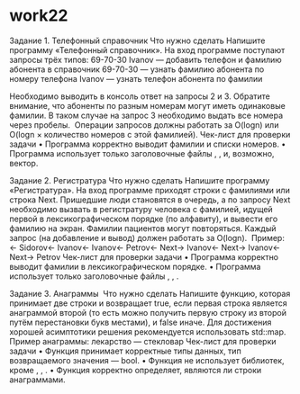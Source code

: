 # work22
Задание 1. Телефонный справочник
Что нужно сделать
Напишите программу «Телефонный справочник».
На вход программе поступают запросы трёх типов:
69-70-30 Ivanov — добавить телефон и фамилию абонента в справочник
69-70-30 — узнать фамилию абонента по номеру телефона
Ivanov — узнать телефон абонента по фамилии 

Необходимо выводить в консоль ответ на запросы 2 и 3. Обратите внимание, что абоненты по разным номерам могут иметь одинаковые фамилии. В таком случае на запрос 3 необходимо выдать все номера через пробелы. 
Операции запросов должны работать за O(logn) или O(logn × количество номеров с этой фамилией).
Чек-лист для проверки задачи
    • Программа корректно выводит фамилии и списки номеров.
    • Программа использует только заголовочные файлы <iostream>, <string>, <map> и, возможно, вектор.

Задание 2. Регистратура
Что нужно сделать
Напишите программу «Регистратура».
На вход программе приходят строки с фамилиями или строка Next. Пришедшие люди становятся в очередь, а по запросу Next необходимо вызвать в регистратуру человека с фамилией, идущей первой в лексикографическом порядке (по алфавиту), и вывести его фамилию на экран. Фамилии пациентов могут повторяться.
Каждый запрос (на добавление и вывод) должен работать за O(logn). 
Пример:
← Sidorov← Ivanov← Ivanov← Petrov← Next→ Ivanov← Next→ Ivanov← Next→ Petrov
Чек-лист для проверки задачи
    • Программа корректно выводит фамилии в лексикографическом порядке.
    • Программа использует только заголовочные файлы <iostream>, <string>, <map>. 

Задание 3. Анаграммы 
Что нужно сделать
Напишите функцию, которая принимает две строки и возвращает true, если первая строка является анаграммой второй (то есть можно получить первую строку из второй путём перестановки букв местами), и false иначе. Для достижения хорошей асимптотики решения рекомендуется использовать std::map.
Пример анаграммы: лекарство — стекловар
Чек-лист для проверки задачи
    • Функция принимает корректные типы данных, тип возвращаемого значения — bool.
    • Функция не использует библиотек, кроме <iostream>, <map>, <string>.
    • Функция корректно определяет, являются ли строки анаграммами.
